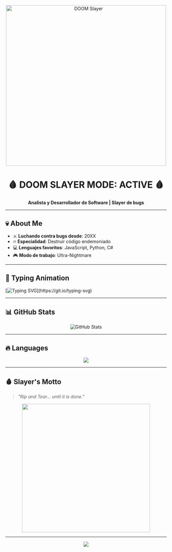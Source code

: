 <!-- Banner estilo DOOM -->
<p align="center">
  <img src="https://media.giphy.com/media/5nsiFjdgylfKK/giphy.gif" width="500" alt="DOOM Slayer">
</p>

<h1 align="center">
  🩸 DOOM SLAYER MODE: ACTIVE 🩸
</h1>

<p align="center">
  <b>Analista y Desarrollador de Software | Slayer de bugs</b>
</p>

---

## 💀 About Me
- ⚔️ **Luchando contra bugs desde**: 20XX  
- 🔥 **Especialidad**: Destruir código endemoniado  
- 💻 **Lenguajes favoritos**: JavaScript, Python, C#  
- 🎮 **Modo de trabajo**: Ultra-Nightmare

---

## 🔫 Typing Animation
[![Typing SVG](https://readme-typing-svg.demolab.com?font=Share+Tech+Mono&pause=1000&color=FF0000&center=true&vCenter=true&width=435&lines=Killing+demons...;Killing+bugs...;No+mercy%2C+only+code.)](https://git.io/typing-svg)

---

## 📊 GitHub Stats
<p align="center">
  <img src="https://github-readme-stats.vercel.app/api?username=TU_USUARIO&show_icons=true&theme=dark&title_color=ff0000&icon_color=ff0000&text_color=ffffff&bg_color=000000" alt="GitHub Stats">
</p>

---

## 🔥 Languages
<p align="center">
  <img src="https://github-readme-stats.vercel.app/api/top-langs/?username=TU_USUARIO&layout=compact&theme=dark&title_color=ff0000&text_color=ffffff&bg_color=000000">
</p>

---

## 🩸 Slayer's Motto
> *"Rip and Tear… until it is done."*

<p align="center">
  <img src="https://media.giphy.com/media/YnkMcHgNIMW4Yfmjxr/giphy.gif" width="400">
</p>

---

<p align="center">
  <img src="https://komarev.com/ghpvc/?username=TU_USUARIO&label=Profile+Visits&color=ff0000&style=for-the-badge">
</p>
